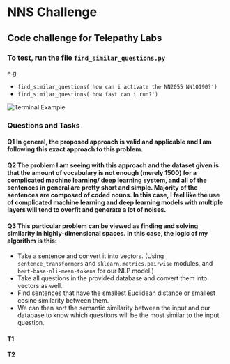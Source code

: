 # NNS Challenge
## Code challenge for Telepathy Labs  

### To test, run the file `find_similar_questions.py`

e.g.  
- `find_similar_questions('how can i activate the NN2055 NN10190?')` 
- `find_similar_questions('how fast can i run?')`

![Terminal Example](https://i.ibb.co/gZckJW1/Screen-Shot-2021-10-07-at-7-05-37-PM.png)

### Questions and Tasks

#### Q1 In general, the proposed approach is valid and applicable and I am following this exact approach to this problem.

#### Q2 The problem I am seeing with this approach and the dataset given is that the amount of vocabulary is not enough (merely 1500) for a complicated machine learning/ deep learning system, and all of the sentences in general are pretty short and simple. Majority of the sentences are composed of coded nouns. In this case, I feel like the use of complicated machine learning and deep learning models with multiple layers will tend to overfit and generate a lot of noises.

#### Q3 This particular problem can be viewed as finding and solving similarity in highly-dimensional spaces. In this case, the logic of my algorithm is this: 
- Take a sentence and convert it into vectors. (Using `sentence_transformers` and `sklearn.metrics.pairwise` modules, and `bert-base-nli-mean-tokens` for our NLP model.)
- Take all questions in the provided database and convert them into vectors as well.
- Find sentences that have the smallest Euclidean distance or smallest cosine similarity between them.
- We can then sort the semantic similarity between the input and our database to know which questions will be the most similar to the input question.

#### T1

#### T2